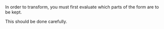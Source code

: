 In order to transform, you must first evaluate which parts of the form are to be kept.

This should be done carefully.